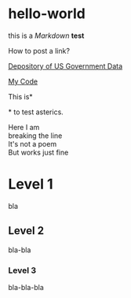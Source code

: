# hello-world

this is a *Markdown* **test**


How to post a link?  

[Depository of US Government Data](https://data.gov)

[My Code](doc/test_hello.Rmd)

This is*

\* to test asterics.

Here I am\
breaking the line\
It's not a poem\
But works just fine

# Level 1 
bla
## Level 2
bla-bla
### Level 3
bla-bla-bla
